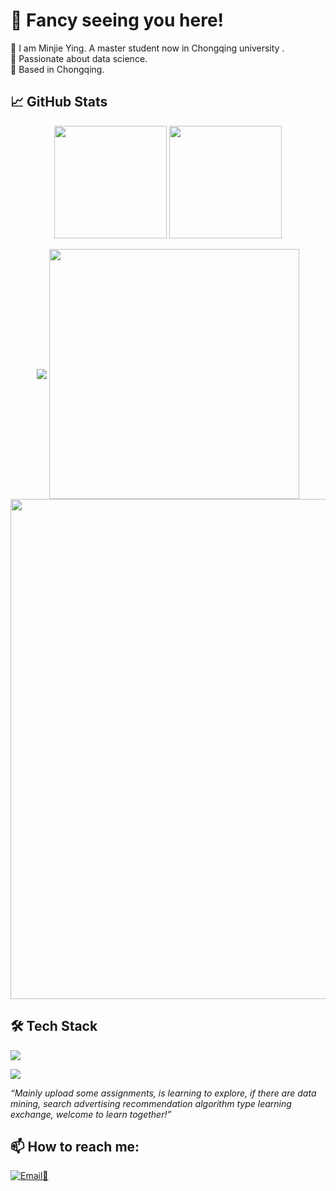 # 👋 Fancy seeing you here!
👩 I am Minjie Ying. A master student now in Chongqing university .
<br>
🌟 Passionate about data science.
<br>
📍 Based in Chongqing.

## 📈 GitHub Stats

 <div align="center">

  <img height="180em" src="https://github-readme-stats.vercel.app/api/top-langs/?username=MinjieY&theme=transparent&hide_border=true&layout=donut-vertical&langs_count=6"/>

  <img height="180em" src="https://github-readme-stats.vercel.app/api?username=MinjieY&theme=transparent&include_all_commits=true&show_icons=true&hide_border=true"/>

</div>
<p align="center">
<!-- 📊 GitHub Stats -->


<!-- https://github.com/anuraghazra/github-readme-stats -->
<img align="center" src="https://github-readme-stats.vercel.app/api/top-langs/?username=MinjieY&theme=transparent&hide_border=true&layout=donut-vertical&langs_count=6" />
<!-- https://github.com/anuraghazra/github-readme-stats -->
<img align="center" width="400" src="https://github-readme-stats.vercel.app/api?username=MinjieY&theme=transparent&include_all_commits=true&show_icons=true&hide_border=true" />

 <br/>
<!-- https://github.com/Ashutosh00710/github-readme-activity-graph -->
<img width="800" src="https://github-readme-activity-graph.vercel.app/graph?username=MinjieY&theme=github-compact&hide_border=true&area=true">
<br/>

 
## 🛠️ Tech Stack
<!-- https://github.com/tandpfun/skill-icons -->
<img align="center" src="https://skillicons.dev/icons?i=py,sklearn,java,cpp,c,git,r,linux,md,matlab,html,css&theme=light" />
</p>
 
<!-- https://github.com/badges/shields -->
<img src="https://komarev.com/ghpvc/?username={MinjieY}&abbreviated=true" />

<!--
## 🚀 Projects
- [🔧 项目A名字](项目A链接) - 简短描述
- [📊 项目B名字](项目B链接) - 简短描述
-->

_“Mainly upload some assignments, is learning to explore, if there are data mining, search advertising recommendation algorithm type learning exchange, welcome to learn together!”_

## 📫 How to reach me:
[![Email📩](https://img.shields.io/badge/-Email-D14836?style=flat&logo=gmail&logoColor=white)](mailto:minjie.ying@outlook.com)




